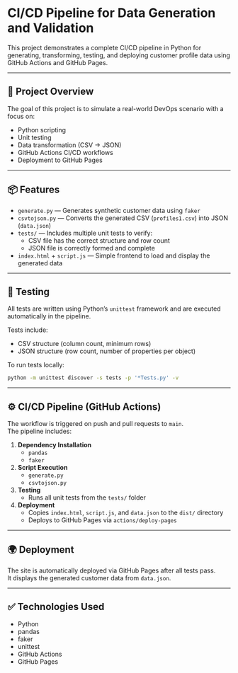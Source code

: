 # CI/CD Pipeline for Data Generation and Validation

This project demonstrates a complete CI/CD pipeline in Python for generating, transforming, testing, and deploying customer profile data using GitHub Actions and GitHub Pages.

---

## 🚀 Project Overview

The goal of this project is to simulate a real-world DevOps scenario with a focus on:

- Python scripting
- Unit testing
- Data transformation (CSV → JSON)
- GitHub Actions CI/CD workflows
- Deployment to GitHub Pages

---

## 📦 Features

- `generate.py` — Generates synthetic customer data using `faker`
- `csvtojson.py` — Converts the generated CSV (`profiles1.csv`) into JSON (`data.json`)
- `tests/` — Includes multiple unit tests to verify:
  - CSV file has the correct structure and row count
  - JSON file is correctly formed and complete
- `index.html` + `script.js` — Simple frontend to load and display the generated data

---

## 🧪 Testing

All tests are written using Python’s `unittest` framework and are executed automatically in the pipeline.

Tests include:
- CSV structure (column count, minimum rows)
- JSON structure (row count, number of properties per object)

To run tests locally:

```bash
python -m unittest discover -s tests -p '*Tests.py' -v
```

---

## ⚙️ CI/CD Pipeline (GitHub Actions)

The workflow is triggered on push and pull requests to `main`.  
The pipeline includes:

1. **Dependency Installation**
   - `pandas`
   - `faker`
2. **Script Execution**
   - `generate.py`
   - `csvtojson.py`
3. **Testing**
   - Runs all unit tests from the `tests/` folder
4. **Deployment**
   - Copies `index.html`, `script.js`, and `data.json` to the `dist/` directory
   - Deploys to GitHub Pages via `actions/deploy-pages`

---

## 🌍 Deployment

The site is automatically deployed via GitHub Pages after all tests pass.  
It displays the generated customer data from `data.json`.

---

## ✅ Technologies Used

- Python 
- pandas
- faker
- unittest
- GitHub Actions
- GitHub Pages

